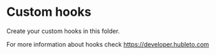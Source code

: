 # Custom hooks

Create your custom hooks in this folder.

For more information about hooks check https://developer.hubleto.com